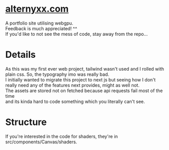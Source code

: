 # [alternyxx.com](https://alternyxx.com/)
A portfolio site utilising webgpu.    
Feedback is much appreciated! ^^  
If you'd like to not see the mess of code, stay away from the repo...

# Details
As this was my first ever web project, tailwind wasn't used and I rolled with  
plain css. So, the typography imo was really bad.  
I initially wanted to migrate this project to next js but seeing how I don't  
really need any of the features next provides, might as well not.  
The assets are stored not on fetched because api requests fail most of the time  
and its kinda hard to code something which you literally can't see.

# Structure
If you're interested in the code for shaders, they're in src/components/Canvas/shaders.  